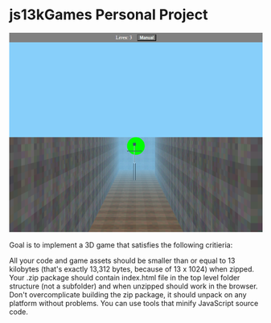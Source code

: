# js13kGames Personal Project

![13K Rock Paper Scissors](https://github.com/puckowski/js13k/blob/master/13K%20Rock%20Paper%20Scissors.png)

Goal is to implement a 3D game that satisfies the following critieria:

All your code and game assets should be smaller than or equal to 13 kilobytes (that's exactly 13,312 bytes, because of 13 x 1024) when zipped. Your .zip package should contain index.html file in the top level folder structure (not a subfolder) and when unzipped should work in the browser. Don't overcomplicate building the zip package, it should unpack on any platform without problems. You can use tools that minify JavaScript source code.
